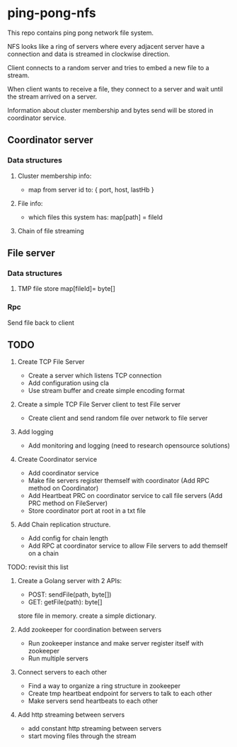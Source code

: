 # ping-pong-nfs

This repo contains ping pong network file system.

NFS looks like a ring of servers where every adjacent server have a connection and data is streamed in clockwise direction.

Client connects to a random server and tries to embed a new file to a stream.

When client wants to receive a file, they connect to a server and wait until the stream arrived on a server.

Information about cluster membership and bytes send will be stored in coordinator service.

## Coordinator server

### Data structures

1. Cluster membership info:
    - map from server id to: { port, host, lastHb }

2. File info:
    - which files this system has: map[path] = fileId

3. Chain of file streaming


## File server

### Data structures

1. TMP file store map[fileId]= byte[]

### Rpc

Send file back to client


## TODO

1. Create TCP File Server
    - Create a server which listens TCP connection
    - Add configuration using cla
    - Use stream buffer and create simple encoding format

2. Create a simple TCP File Server client to test File server

    - Create client and send random file over network to file server

3. Add logging

    - Add monitoring and logging (need to research opensource solutions)

4. Create Coordinator service

    - Add coordinator service
    - Make file servers register themself with coordinator (Add RPC method on Coordinator)
    - Add Heartbeat PRC on coordinator service to call file servers (Add PRC method on FileServer)
    - Store coordinator port at root in a txt file

5. Add Chain replication structure.
    - Add config for chain length
    - Add RPC at coordinator service to allow File servers to add themself on a chain

TODO: revisit this list

1. Create a Golang server with 2 APIs:

    - POST: sendFile(path, byte[])
    - GET: getFile(path): byte[]

    store file in memory. create a simple dictionary.

2. Add zookeeper for coordination between servers

    - Run zookeeper instance and make server register itself with zookeeper
    - Run multiple servers

3. Connect servers to each other

    - Find a way to organize a ring structure in zookeeper
    - Create tmp heartbeat endpoint for servers to talk to each other
    - Make servers send heartbeats to each other

4. Add http streaming between servers

    - add constant http streaming between servers
    - start moving files through the stream